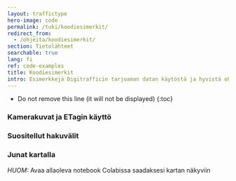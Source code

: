```yaml
---
layout: traffictype
hero-image: code
permalink: /tuki/koodiesimerkit/
redirect_from:
  - /ohjeita/koodiesimerkit/
section: Tietolähteet
searchable: true
lang: fi
ref: code-examples
title: Koodiesimerkit
intro: Esimerkkejä Digitrafficin tarjoaman datan käytöstä ja hyvistä ohjelmointikäytännöistä
---
```


<!-- deno-fmt-ignore -->
- Do not remove this line (it will not be displayed)
{:toc}

### Kamerakuvat ja ETagin käyttö

<div class="code-example">
    <script src="https://gist.github.com/solita-ijunnone/c1b18cdadb1ac07a777f65f358c33d11.js"></script>
</div>

### Suositellut hakuvälit

<div class="code-example">
    <script src="https://gist.github.com/solita-ijunnone/f29beb7e781cf4157dfc77fc8b9d2682.js"></script>
</div>

### Junat kartalla

<div class="code-example">
    <p><i>HUOM:</i> Avaa allaoleva notebook Colabissa saadaksesi kartan näkyviin</p>
    <script src="https://gist.github.com/solita-ijunnone/3b44ebdc7e244304dc8c8db99553941a.js"></script>
</div>
